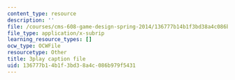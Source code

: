 ```yaml
---
content_type: resource
description: ''
file: /courses/cms-608-game-design-spring-2014/136777b14b1f3bd38a4c086b979f5431_1506648.srt
file_type: application/x-subrip
learning_resource_types: []
ocw_type: OCWFile
resourcetype: Other
title: 3play caption file
uid: 136777b1-4b1f-3bd3-8a4c-086b979f5431
---
```


